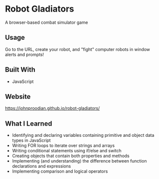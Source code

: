 # Robot Gladiators
A browser-based combat simulator game

## Usage
Go to the URL, create your robot, and "fight" computer robots in window alerts and prompts!

## Built With
* JavaScript

## Website
https://johnproodian.github.io/robot-gladiators/

## What I Learned
* Identifying and declaring variables containing primitive and object data types in JavaScript
* Writing FOR loops to iterate over strings and arrays
* Writing conditional statements using if/else and switch
* Creating objects that contain both properties and methods
* Implementing (and understanding) the difference between function declarations and expressions
* Implementing comparison and logical operators
